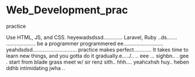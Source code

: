 # Web_Development_prac
practice

Use HTML, JS, and CSS.
 heyewadsdssd.............
Laravel, Ruby ..ds.......
....................
be a programmer programmered ee...........................
 yeahdsdsd..............................
practice makes perfect............
It takes time to learn new things, and you gotta do it gradually.e...../..
..
 eee ...
sighbn..
. gee . start from blade grass meet w/ sir renz
sith..
hhh....
yeahcxhsh
huy..
heben
ddhb
intimidating
jwha
..
